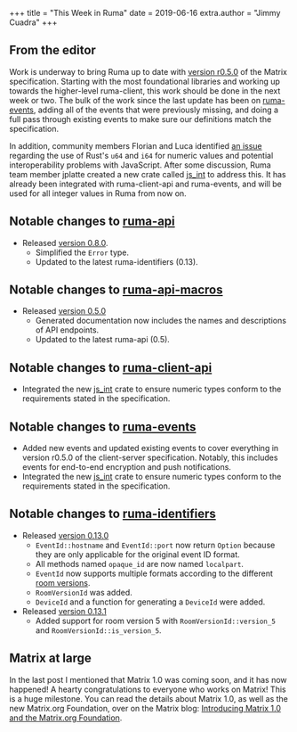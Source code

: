 +++
title = "This Week in Ruma"
date = 2019-06-16
extra.author = "Jimmy Cuadra"
+++

## From the editor

Work is underway to bring Ruma up to date with [version r0.5.0](https://matrix.org/docs/spec/client_server/r0.5.0) of the Matrix specification.
Starting with the most foundational libraries and working up towards the higher-level ruma-client, this work should be done in the next week or two.
The bulk of the work since the last update has been on [ruma-events](https://github.com/ruma/ruma-events), adding all of the events that were previously missing, and doing a full pass through existing events to make sure our definitions match the specification.

In addition, community members Florian and Luca identified [an issue](https://github.com/ruma/ruma-events/issues/27) regarding the use of Rust's `u64` and `i64` for numeric values and potential interoperability problems with JavaScript.
After some discussion, Ruma team member jplatte created a new crate called [js_int](https://github.com/jplatte/js_int) to address this.
It has already been integrated with ruma-client-api and ruma-events, and will be used for all integer values in Ruma from now on.

## Notable changes to [ruma-api](https://github.com/ruma/ruma-api)

* Released [version 0.8.0](https://github.com/ruma/ruma-api/releases/tag/0.8.0).
  * Simplified the `Error` type.
  * Updated to the latest ruma-identifiers (0.13).

## Notable changes to [ruma-api-macros](https://github.com/ruma/ruma-api-macros)

* Released [version 0.5.0](https://github.com/ruma/ruma-api-macros)
  * Generated documentation now includes the names and descriptions of API endpoints.
  * Updated to the latest ruma-api (0.5).

## Notable changes to [ruma-client-api](https://github.com/ruma/ruma-client-api)

* Integrated the new [js_int](https://github.com/jplatte/js_int) crate to ensure numeric types conform to the requirements stated in the specification.

## Notable changes to [ruma-events](https://github.com/ruma/ruma-events)

* Added new events and updated existing events to cover everything in version r0.5.0 of the client-server specification.
  Notably, this includes events for end-to-end encryption and push notifications.
* Integrated the new [js_int](https://github.com/jplatte/js_int) crate to ensure numeric types conform to the requirements stated in the specification.

## Notable changes to [ruma-identifiers](https://github.com/ruma/ruma-identifiers)

* Released [version 0.13.0](https://github.com/ruma/ruma-identifiers/releases/tag/0.13.0)
  * `EventId::hostname` and `EventId::port` now return `Option` because they are only applicable for the original event ID format.
  * All methods named `opaque_id` are now named `localpart`.
  * `EventId` now supports multiple formats according to the different [room versions](https://matrix.org/docs/spec/#room-versions).
  * `RoomVersionId` was added.
  * `DeviceId` and a function for generating a `DeviceId` were added.
* Released [version 0.13.1](https://github.com/ruma/ruma-identifiers/releases/tag/0.13.1)
  * Added support for room version 5 with `RoomVersionId::version_5` and `RoomVersionId::is_version_5`.

## Matrix at large

In the last post I mentioned that Matrix 1.0 was coming soon, and it has now happened!
A hearty congratulations to everyone who works on Matrix!
This is a huge milestone.
You can read the details about Matrix 1.0, as well as the new Matrix.org Foundation, over on the Matrix blog: [Introducing Matrix 1.0 and the Matrix.org Foundation](https://matrix.org/blog/2019/06/11/introducing-matrix-1-0-and-the-matrix-org-foundation).
